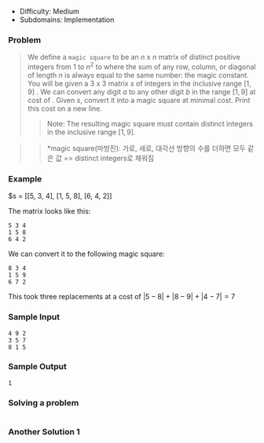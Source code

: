- Difficulty: Medium
- Subdomains: Implementation

### Problem
> We define a `magic square` to be an $n$ x $n$ matrix of distinct positive integers from $1$ to $n^2$ to  where the sum of any row, column, or diagonal of length $n$ is always equal to the same number: the magic constant.
> You will be given a $3$ x $3$ matrix $s$ of integers in the inclusive range [$1,9$] . We can convert any digit $a$ to any other digit $b$ in the range [$1,9$] at cost of . 
> Given $s$, convert it into a magic square at minimal cost. Print this cost on a new line.
>> Note: The resulting magic square must contain distinct integers in the inclusive range [$1,9$].
   
>> *magic square(마방진): 가로, 세로, 대각선 방향의 수를 더하면 모두 같은 값 => distinct integers로 채워짐 
   
### Example
$s = [[5, 3, 4], [1, 5, 8], [6, 4, 2]]

The matrix looks like this:
```
5 3 4
1 5 8
6 4 2
```
We can convert it to the following magic square:
```
8 3 4
1 5 9
6 7 2
```
This took three replacements at a cost of $|5-8|+|8-9|+|4-7|=7$

### Sample Input
```
4 9 2
3 5 7
8 1 5
```

### Sample Output
```
1
```

### Solving a problem
```python

```

### Another Solution 1
```python

```
